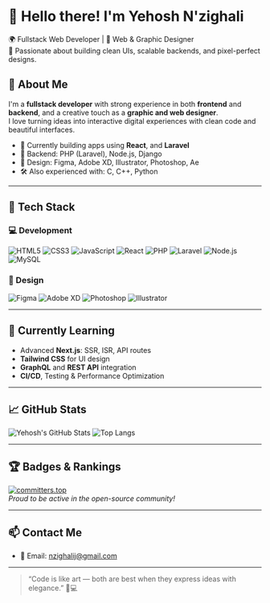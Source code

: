 # 👋 Hello there! I'm Yehosh N'zighali

🌍 Fullstack Web Developer | 🎨 Web & Graphic Designer  
💼 Passionate about building clean UIs, scalable backends, and pixel-perfect designs.


## 🚀 About Me

I'm a **fullstack developer** with strong experience in both **frontend** and **backend**, and a creative touch as a **graphic and web designer**.  
I love turning ideas into interactive digital experiences with clean code and beautiful interfaces.

- 🎯 Currently building apps using **React**, and **Laravel**
- 🔧 Backend: PHP (Laravel), Node.js, Django
- 🎨 Design: Figma, Adobe XD, Illustrator, Photoshop, Ae
- 🛠️ Also experienced with: C, C++, Python

---

## 🧰 Tech Stack

### 💻 Development
![HTML5](https://img.shields.io/badge/HTML5-E34F26?style=flat&logo=html5&logoColor=white)
![CSS3](https://img.shields.io/badge/CSS3-1572B6?style=flat&logo=css3&logoColor=white)
![JavaScript](https://img.shields.io/badge/JavaScript-F7DF1E?style=flat&logo=javascript&logoColor=black)
![React](https://img.shields.io/badge/React-61DAFB?style=flat&logo=react&logoColor=black)
![PHP](https://img.shields.io/badge/PHP-777BB4?style=flat&logo=php&logoColor=white)
![Laravel](https://img.shields.io/badge/Laravel-F72C1F?style=flat&logo=laravel&logoColor=white)
![Node.js](https://img.shields.io/badge/Node.js-339933?style=flat&logo=node.js&logoColor=white)
![MySQL](https://img.shields.io/badge/MySQL-4479A1?style=flat&logo=mysql&logoColor=white)

### 🎨 Design
![Figma](https://img.shields.io/badge/Figma-F24E1E?style=flat&logo=figma&logoColor=white)
![Adobe XD](https://img.shields.io/badge/AdobeXD-FF61F6?style=flat&logo=adobexd&logoColor=white)
![Photoshop](https://img.shields.io/badge/Photoshop-31A8FF?style=flat&logo=adobephotoshop&logoColor=white)
![Illustrator](https://img.shields.io/badge/Illustrator-FF9A00?style=flat&logo=adobeillustrator&logoColor=white)

---

## 🌱 Currently Learning

- Advanced **Next.js**: SSR, ISR, API routes
- **Tailwind CSS** for UI design
- **GraphQL** and **REST API** integration
- **CI/CD**, Testing & Performance Optimization

---

## 📈 GitHub Stats

![Yehosh's GitHub Stats](https://github-readme-stats.vercel.app/api?username=hu8813&show_icons=true&theme=radical)
![Top Langs](https://github-readme-stats.vercel.app/api/top-langs/?username=hu8813&layout=compact&theme=radical)

---

## 🏆 Badges & Rankings

[![committers.top](https://img.shields.io/badge/Top%20Committers-committers.top-orange)](https://committers.top/)  
*Proud to be active in the open-source community!*

---

## 📫 Contact Me

- 📩 Email: nzighalij@gmail.com

---

> “Code is like art — both are best when they express ideas with elegance.” 🎨💻

